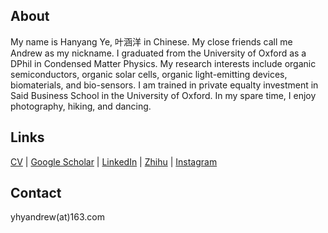 ## About

My name is Hanyang Ye, 叶涵洋 in Chinese. My close friends call me Andrew as my nickname. I graduated from the University of Oxford as a DPhil in Condensed Matter Physics. My research interests include organic semiconductors, organic solar cells, organic light-emitting devices, biomaterials, and bio-sensors. I am trained in private equalty investment in Said Business School in the University of Oxford. In my spare time, I enjoy photography, hiking, and dancing.

## Links

[CV](https://github.com/HanyangYe/hanyangye.github.io/blob/master/Hanyang_Ye_Curriculum_Vitae_SBS.pdf) | [Google Scholar](https://scholar.google.com/citations?hl=en&user=Tq6dZpcAAAAJ&view_op=list_works&gmla=AJsN-F70b9O7AN_by_e2h80_0udeuBKL2e87j52AOyyWdvtshJ08d0S9Ts-VtFhJaC8yTz6-AgX3VYVT6zqsnH0iRkLduXyChIwUnxX1M2ZHpnHkgy19GwI) |  [LinkedIn](https://www.linkedin.com/in/hanyang-ye/) | [Zhihu](https://www.zhihu.com/people/an-de-lu-73-43) | [Instagram](https://www.instagram.com/hanyang_ye/)

## Contact

yhyandrew(at)163.com
